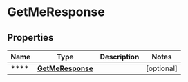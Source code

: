 

# GetMeResponse


## Properties

Name | Type | Description | Notes
------------ | ------------- | ------------- | -------------
**** | [**GetMeResponse**](GetMeResponse.md) |  |  [optional]



